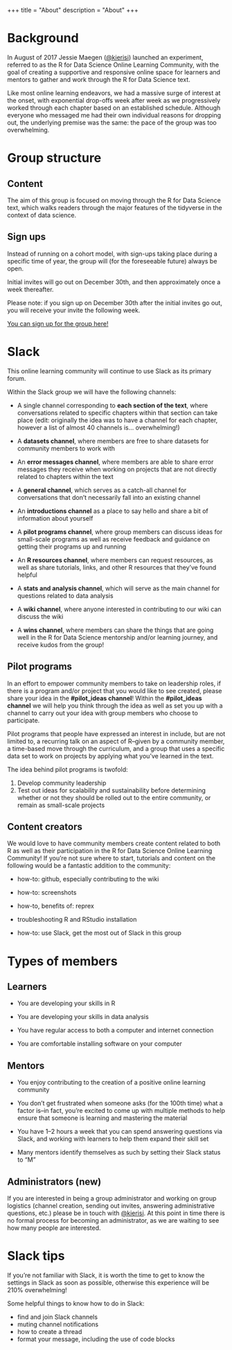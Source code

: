 +++
title = "About"
description = "About"
+++

# Background

In August of 2017 Jessie Maegen ([\@kierisi](https://twitter.com/kierisi)) launched an experiment, referred to as the R for Data Science Online Learning Community, with the goal of creating a supportive and responsive online space for learners and mentors to gather and work through the R for Data Science text.

Like most online learning endeavors, we had a massive surge of interest at the onset, with exponential drop-offs week after week as we progressively worked through each chapter based on an established schedule. Although everyone who messaged me had their own individual reasons for dropping out, the underlying premise was the same: the pace of the group was too overwhelming.

# Group structure

## Content
The aim of this group is focused on moving through the R for Data Science text, which walks readers through the major features of the tidyverse in the context of data science.

## Sign ups

Instead of running on a cohort model, with sign-ups taking place during a specific time of year, the group will (for the foreseeable future) always be open.

Initial invites will go out on December 30th, and then approximately once a week thereafter.

Please note: if you sign up on December 30th after the initial invites go out, you will receive your invite the following week.

[You can sign up for the group here!](https://docs.google.com/forms/d/e/1FAIpQLSeT3zfzjWxoaQ6RmUEdT9n0xtvkuSaMeBetDQLpzNJvGUB6IQ/viewform)

# Slack

This online learning community will continue to use Slack as its primary forum.

Within the Slack group we will have the following channels:

- A single channel corresponding to **each section of the text**, where conversations related to specific chapters within that section can take place (edit: originally the idea was to have a channel for each chapter, however a list of almost 40 channels is… overwhelming!)

- A **datasets channel**, where members are free to share datasets for community members to work with

- An **error messages channel**, where members are able to share error messages they receive when working on projects that are not directly related to chapters within the text

- A **general channel**, which serves as a catch-all channel for conversations that don’t necessarily fall into an existing channel

- An **introductions channel** as a place to say hello and share a bit of information about yourself

- A **pilot programs channel**, where group members can discuss ideas for small-scale programs as well as receive feedback and guidance on getting their programs up and running

- An **R resources channel**, where members can request resources, as well as share tutorials, links, and other R resources that they’ve found helpful

- A **stats and analysis channel**, which will serve as the main channel for questions related to data analysis

- A **wiki channel**, where anyone interested in contributing to our wiki can discuss the wiki

- A **wins channel**, where members can share the things that are going well in the R for Data Science mentorship and/or learning journey, and receive kudos from the group!

## Pilot programs

In an effort to empower community members to take on leadership roles, if there is a program and/or project that you would like to see created, please share your idea in the **#pilot_ideas channel**! Within the **#pilot_ideas channel** we will help you think through the idea as well as set you up with a channel to carry out your idea with group members who choose to participate.

Pilot programs that people have expressed an interest in include, but are not limited to, a recurring talk on an aspect of R–given by a community member, a time-based move through the curriculum, and a group that uses a specific data set to work on projects by applying what you’ve learned in the text.

The idea behind pilot programs is twofold:

1. Develop community leadership
1. Test out ideas for scalability and sustainability before determining whether or not they should be rolled out to the entire community, or remain as small-scale projects

## Content creators

We would love to have community members create content related to both R as well as their participation in the R for Data Science Online Learning Community! If you’re not sure where to start, tutorials and content on the following would be a fantastic addition to the community:

- how-to: github, especially contributing to the wiki

- how-to: screenshots

- how-to, benefits of: reprex

- troubleshooting R and RStudio installation

- how-to: use Slack, get the most out of Slack in this group

# Types of members

## Learners
- You are developing your skills in R

- You are developing your skills in data analysis

- You have regular access to both a computer and internet connection

- You are comfortable installing software on your computer

## Mentors

- You enjoy contributing to the creation of a positive online learning community

- You don’t get frustrated when someone asks (for the 100th time) what a factor is–in fact, you’re excited to come up with multiple methods to help ensure that someone is learning and mastering the material

- You have 1–2 hours a week that you can spend answering questions via Slack, and working with learners to help them expand their skill set

- Many mentors identify themselves as such by setting their Slack status to “M”

## Administrators (new)

If you are interested in being a group administrator and working on group logistics (channel creation, sending out invites, answering administrative questions, etc.) please be in touch with [\@kierisi](https://twitter.com/@kierisi). At this point in time there is no formal process for becoming an administrator, as we are waiting to see how many people are interested.

# Slack tips

If you’re not familiar with Slack, it is worth the time to get to know the settings in Slack as soon as possible, otherwise this experience will be 210% overwhelming!

Some helpful things to know how to do in Slack:

- find and join Slack channels
- muting channel notifications
- how to create a thread
- format your message, including the use of code blocks

